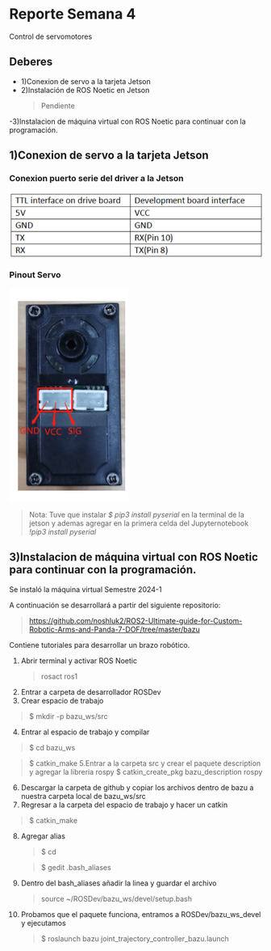 
# Reporte Semana 4
Control de servomotores

## Deberes
- 1)Conexion de servo a la tarjeta Jetson
- 2)Instalación de ROS Noetic en Jetson
  > Pendiente

-3)Instalacion de máquina virtual con ROS Noetic para continuar con la programación.


  ## 1)Conexion de servo a la tarjeta Jetson
### Conexion puerto serie del driver a la Jetson
![ConexionServoSerial](/Bitácora/Imágenes/WiringServoJetson.png)
### Pinout Servo
![PinoutServo](/Bitácora/Imágenes/PinMotorServo.png)

 > Nota: 
 Tuve que instalar  *$ pip3 install pyserial* en la terminal de la jetson y ademas agregar en la primera celda del Jupyternotebook *!pip3 install pyserial*


  ## 3)Instalacion de máquina virtual con ROS Noetic para continuar con la programación.

Se instaló la máquina virtual Semestre 2024-1

A continuación se desarrollará a partir del siguiente repositorio:
> https://github.com/noshluk2/ROS2-Ultimate-guide-for-Custom-Robotic-Arms-and-Panda-7-DOF/tree/master/bazu

Contiene tutoriales para desarrollar un brazo robótico. 

1. Abrir terminal y activar ROS Noetic
   > rosact ros1
3. Entrar a carpeta de desarrollador ROSDev
4. Crear espacio de trabajo
  > $ mkdir -p bazu_ws/src
4. Entrar al espacio de trabajo y compilar
  > $ cd bazu_ws

  > $ catkin_make
5.Entrar a la carpeta src y crear el paquete description y agregar la libreria rospy
> $ catkin_create_pkg bazu_description rospy
6. Descargar la carpeta de github y copiar los archivos dentro de bazu a nuestra carpeta local de bazu_ws/src
7. Regresar a la carpeta del espacio de trabajo y hacer un catkin
> $ catkin_make

8. Agregar alias
   >$ cd
   
   >$ gedit .bash_aliases
9. Dentro del bash_aliases añadir la linea y guardar el archivo
   > source ~/ROSDev/bazu_ws/devel/setup.bash
10. Probamos que el paquete funciona, entramos a ROSDev/bazu_ws_devel y ejecutamos
    >$ roslaunch bazu joint_trajectory_controller_bazu.launch







    

    

